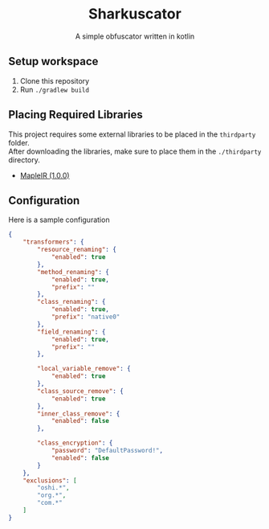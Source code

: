 <h1 align="center">Sharkuscator</h1>
<p align="center">A simple obfuscator written in kotlin</p>

## Setup workspace

1. Clone this repository
2. Run `./gradlew build`

## Placing Required Libraries

This project requires some external libraries to be placed in the `thirdparty` folder.  
After downloading the libraries, make sure to place them in the `./thirdparty` directory.

* [MapleIR (1.0.0)](https://github.com/LLVM-but-worse/maple-ir/releases/tag/1.0.0-SNAPSHOT-1)

## Configuration

Here is a sample configuration

```json
{
    "transformers": {
        "resource_renaming": {
            "enabled": true
        },
        "method_renaming": {
            "enabled": true,
            "prefix": ""
        },
        "class_renaming": {
            "enabled": true,
            "prefix": "native0"
        },
        "field_renaming": {
            "enabled": true,
            "prefix": ""
        },

        "local_variable_remove": {
            "enabled": true
        },
        "class_source_remove": {
            "enabled": true
        },
        "inner_class_remove": {
            "enabled": false
        },

        "class_encryption": {
            "password": "DefaultPassword!",
            "enabled": false
        }
    },
    "exclusions": [
        "oshi.*",
        "org.*",
        "com.*"
    ]
}
```
